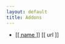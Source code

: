 ```yaml
---
layout: default
title: Addons
---
```


<ul id="posts">
  <li data-template=''>
    <a href="[[ url ]]">[[ name ]]</a>
    <span>[[ url ]]</span>
  </li>
</ul>
